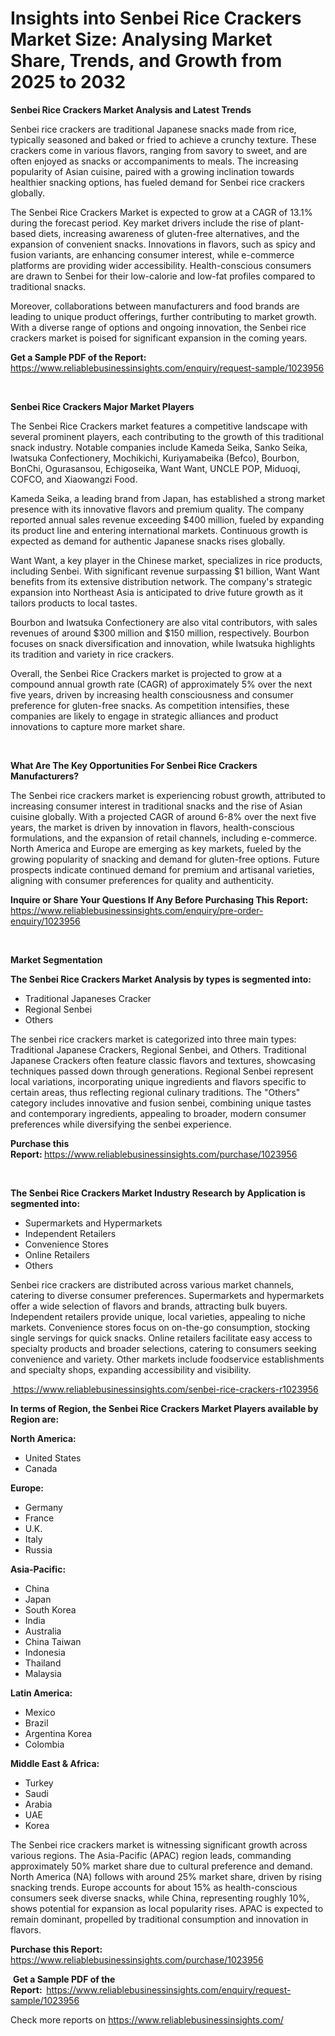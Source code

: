 <p><h1>Insights into Senbei Rice Crackers Market Size: Analysing Market Share, Trends, and Growth from 2025 to 2032</h1></p><p><strong>Senbei Rice Crackers Market Analysis and Latest Trends</strong></p>
<p><p>Senbei rice crackers are traditional Japanese snacks made from rice, typically seasoned and baked or fried to achieve a crunchy texture. These crackers come in various flavors, ranging from savory to sweet, and are often enjoyed as snacks or accompaniments to meals. The increasing popularity of Asian cuisine, paired with a growing inclination towards healthier snacking options, has fueled demand for Senbei rice crackers globally.</p><p>The Senbei Rice Crackers Market is expected to grow at a CAGR of 13.1% during the forecast period. Key market drivers include the rise of plant-based diets, increasing awareness of gluten-free alternatives, and the expansion of convenient snacks. Innovations in flavors, such as spicy and fusion variants, are enhancing consumer interest, while e-commerce platforms are providing wider accessibility. Health-conscious consumers are drawn to Senbei for their low-calorie and low-fat profiles compared to traditional snacks. </p><p>Moreover, collaborations between manufacturers and food brands are leading to unique product offerings, further contributing to market growth. With a diverse range of options and ongoing innovation, the Senbei rice crackers market is poised for significant expansion in the coming years.</p></p>
<p><strong>Get a Sample PDF of the Report:&nbsp;</strong> <a href="https://www.reliablebusinessinsights.com/enquiry/request-sample/1023956?utm_campaign=2662&utm_medium=2&utm_source=Github&utm_content=ia&utm_term=06032025&utm_id=senbei-rice-crackers">https://www.reliablebusinessinsights.com/enquiry/request-sample/1023956</a></p>
<p>&nbsp;</p>
<p><strong>Senbei Rice Crackers Major Market Players</strong></p>
<p><p>The Senbei Rice Crackers market features a competitive landscape with several prominent players, each contributing to the growth of this traditional snack industry. Notable companies include Kameda Seika, Sanko Seika, Iwatsuka Confectionery, Mochikichi, Kuriyamabeika (Befco), Bourbon, BonChi, Ogurasansou, Echigoseika, Want Want, UNCLE POP, Miduoqi, COFCO, and Xiaowangzi Food.</p><p>Kameda Seika, a leading brand from Japan, has established a strong market presence with its innovative flavors and premium quality. The company reported annual sales revenue exceeding $400 million, fueled by expanding its product line and entering international markets. Continuous growth is expected as demand for authentic Japanese snacks rises globally.</p><p>Want Want, a key player in the Chinese market, specializes in rice products, including Senbei. With significant revenue surpassing $1 billion, Want Want benefits from its extensive distribution network. The company's strategic expansion into Northeast Asia is anticipated to drive future growth as it tailors products to local tastes.</p><p>Bourbon and Iwatsuka Confectionery are also vital contributors, with sales revenues of around $300 million and $150 million, respectively. Bourbon focuses on snack diversification and innovation, while Iwatsuka highlights its tradition and variety in rice crackers.</p><p>Overall, the Senbei Rice Crackers market is projected to grow at a compound annual growth rate (CAGR) of approximately 5% over the next five years, driven by increasing health consciousness and consumer preference for gluten-free snacks. As competition intensifies, these companies are likely to engage in strategic alliances and product innovations to capture more market share.</p></p>
<p>&nbsp;</p>
<p><strong>What Are The Key Opportunities For Senbei Rice Crackers Manufacturers?</strong></p>
<p><p>The Senbei rice crackers market is experiencing robust growth, attributed to increasing consumer interest in traditional snacks and the rise of Asian cuisine globally. With a projected CAGR of around 6-8% over the next five years, the market is driven by innovation in flavors, health-conscious formulations, and the expansion of retail channels, including e-commerce. North America and Europe are emerging as key markets, fueled by the growing popularity of snacking and demand for gluten-free options. Future prospects indicate continued demand for premium and artisanal varieties, aligning with consumer preferences for quality and authenticity.</p></p>
<p><strong>Inquire or Share Your Questions If Any Before Purchasing This Report:</strong> <a href="https://www.reliablebusinessinsights.com/enquiry/pre-order-enquiry/1023956?utm_campaign=2662&utm_medium=2&utm_source=Github&utm_content=ia&utm_term=06032025&utm_id=senbei-rice-crackers">https://www.reliablebusinessinsights.com/enquiry/pre-order-enquiry/1023956</a></p>
<p>&nbsp;</p>
<p><strong>Market Segmentation</strong></p>
<p><strong>The Senbei Rice Crackers Market Analysis by types is segmented into:</strong></p>
<p><ul><li>Traditional Japaneses Cracker</li><li>Regional Senbei</li><li>Others</li></ul></p>
<p><p>The senbei rice crackers market is categorized into three main types: Traditional Japanese Crackers, Regional Senbei, and Others. Traditional Japanese Crackers often feature classic flavors and textures, showcasing techniques passed down through generations. Regional Senbei represent local variations, incorporating unique ingredients and flavors specific to certain areas, thus reflecting regional culinary traditions. The "Others" category includes innovative and fusion senbei, combining unique tastes and contemporary ingredients, appealing to broader, modern consumer preferences while diversifying the senbei experience.</p></p>
<p><strong>Purchase this Report:&nbsp;</strong><a href="https://www.reliablebusinessinsights.com/purchase/1023956?utm_campaign=2662&utm_medium=2&utm_source=Github&utm_content=ia&utm_term=06032025&utm_id=senbei-rice-crackers">https://www.reliablebusinessinsights.com/purchase/1023956</a></p>
<p>&nbsp;</p>
<p><strong>The Senbei Rice Crackers Market Industry Research by Application is segmented into:</strong></p>
<p><ul><li>Supermarkets and Hypermarkets</li><li>Independent Retailers</li><li>Convenience Stores</li><li>Online Retailers</li><li>Others</li></ul></p>
<p><p>Senbei rice crackers are distributed across various market channels, catering to diverse consumer preferences. Supermarkets and hypermarkets offer a wide selection of flavors and brands, attracting bulk buyers. Independent retailers provide unique, local varieties, appealing to niche markets. Convenience stores focus on on-the-go consumption, stocking single servings for quick snacks. Online retailers facilitate easy access to specialty products and broader selections, catering to consumers seeking convenience and variety. Other markets include foodservice establishments and specialty shops, expanding accessibility and visibility.</p></p>
<p><a href="https://www.reliablebusinessinsights.com/senbei-rice-crackers-r1023956?utm_campaign=2662&utm_medium=2&utm_source=Github&utm_content=ia&utm_term=06032025&utm_id=senbei-rice-crackers">&nbsp;https://www.reliablebusinessinsights.com/senbei-rice-crackers-r1023956</a></p>
<p><strong>In terms of Region, the Senbei Rice Crackers Market Players available by Region are:</strong></p>
<p>
    <p> <strong> North America: </strong>
        <ul>
            <li>United States</li>
            <li>Canada</li>
        </ul>
        </p> 
    <p> <strong> Europe: </strong>
        <ul>
            <li>Germany</li>
            <li>France</li>
            <li>U.K.</li>
            <li>Italy</li>
            <li>Russia</li>
        </ul>
        </p> 
    <p> <strong> Asia-Pacific: </strong>
        <ul>
            <li>China</li>
            <li>Japan</li>
            <li>South Korea</li>
            <li>India</li>
            <li>Australia</li>
            <li>China Taiwan</li>
            <li>Indonesia</li>
            <li>Thailand</li>
            <li>Malaysia</li>
        </ul>
        </p> 
    <p> <strong> Latin America: </strong>
        <ul>
            <li>Mexico</li>
            <li>Brazil</li>
            <li>Argentina Korea</li>
            <li>Colombia</li>
        </ul>
        </p> 
    <p> <strong> Middle East & Africa: </strong>
        <ul>
            <li>Turkey</li>
            <li>Saudi</li>
            <li>Arabia</li>
            <li>UAE</li>
            <li>Korea</li>
        </ul>
    </p>
    </p>
<p><p>The Senbei rice crackers market is witnessing significant growth across various regions. The Asia-Pacific (APAC) region leads, commanding approximately 50% market share due to cultural preference and demand. North America (NA) follows with around 25% market share, driven by rising snacking trends. Europe accounts for about 15% as health-conscious consumers seek diverse snacks, while China, representing roughly 10%, shows potential for expansion as local popularity rises. APAC is expected to remain dominant, propelled by traditional consumption and innovation in flavors.</p></p>
<p><strong>Purchase this Report: </strong><a href="https://www.reliablebusinessinsights.com/purchase/1023956?utm_campaign=2662&utm_medium=2&utm_source=Github&utm_content=ia&utm_term=06032025&utm_id=senbei-rice-crackers">https://www.reliablebusinessinsights.com/purchase/1023956</a></p>
<p>&nbsp;<strong>Get a Sample PDF of the Report:&nbsp;&nbsp;</strong><a href="https://www.reliablebusinessinsights.com/enquiry/request-sample/1023956?utm_campaign=2662&utm_medium=2&utm_source=Github&utm_content=ia&utm_term=06032025&utm_id=senbei-rice-crackers">https://www.reliablebusinessinsights.com/enquiry/request-sample/1023956</a></p>
<p><strong></strong></p>
<p>Check more reports on <a href="https://www.reliablebusinessinsights.com/?utm_campaign=2662&utm_medium=2&utm_source=Github&utm_content=ia&utm_term=06032025&utm_id=senbei-rice-crackers">https://www.reliablebusinessinsights.com/</a></p>